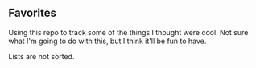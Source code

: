 ## Favorites
Using this repo to track some of the things I thought were cool. Not sure what I'm going to do with this, but I think it'll be fun to have. 

Lists are not sorted.

